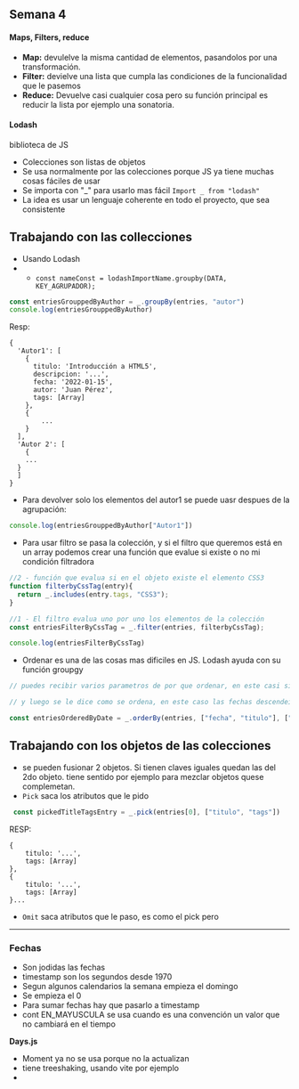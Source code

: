 ## Semana 4

#### Maps, Filters, reduce
- **Map:** devulelve la misma cantidad de elementos, pasandolos por una transformación.
- **Filter:** devielve una lista que cumpla las condiciones de la funcionalidad que le pasemos
- **Reduce:** Devuelve casi cualquier cosa pero su función principal es reducir la lista por ejemplo una sonatoria.

#### Lodash
biblioteca de JS 

- Colecciones son listas de objetos
- Se usa normalmente por las colecciones porque JS ya tiene muchas cosas fáciles de usar
- Se importa con "_" para usarlo mas fácil `Import _ from "lodash"`
- La idea es usar un lenguaje coherente en todo el proyecto, que sea consistente

## Trabajando con las collecciones
- Usando Lodash
- - `const nameConst = lodashImportName.groupby(DATA, KEY_AGRUPADOR);`

```js
const entriesGrouppedByAuthor = _.groupBy(entries, "autor") 
console.log(entriesGrouppedByAuthor)

```

Resp:

```
{
  'Autor1': [
    {
      titulo: 'Introducción a HTML5',
      descripcion: '...',
      fecha: '2022-01-15',
      autor: 'Juan Pérez',
      tags: [Array]
    },
    {
        ...
    }
  ],
  'Autor 2': [
    {
    ...
  }
  ]
}
```

- Para devolver solo los elementos del autor1 se puede uasr despues de la agrupación:
```js
console.log(entriesGrouppedByAuthor["Autor1"])
```

- Para usar filtro se pasa la colección, y si el filtro que queremos está en un array podemos crear una función que evalue si existe o no mi condición filtradora
```js
//2 - función que evalua si en el objeto existe el elemento CSS3
function filterbyCssTag(entry){
  return _.includes(entry.tags, "CSS3");
}

//1 - El filtro evalua uno por uno los elementos de la colección
const entriesFilterByCssTag = _.filter(entries, filterbyCssTag);

console.log(entriesFilterByCssTag)
```

- Ordenar es una de las cosas mas dificiles en JS. Lodash ayuda con su función groupgy

```js
// puedes recibir varios parametros de por que ordenar, en este casi si la fecha es la misma ordena por título ["fecha", "titulo"]

// y luego se le dice como se ordena, en este caso las fechas descendeinte y si hay fechas iguales los titulos ascendentes 

const entriesOrderedByDate = _.orderBy(entries, ["fecha", "titulo"], ["desc", "asc"])
```
## Trabajando con los objetos de las colecciones

- se pueden fusionar 2 objetos. Si tienen claves iguales quedan las del 2do objeto. tiene sentido por ejemplo para mezclar objetos quese complemetan.
- `Pick` saca los atributos que le pido
```js
 const pickedTitleTagsEntry = _.pick(entries[0], ["titulo", "tags"])
```
RESP:
```
{
    titulo: '...',
    tags: [Array]
},
{
    titulo: '...',
    tags: [Array]
}...
```


- `Omit` saca atributos que le paso, es como el pick pero 




---
### Fechas

- Son jodidas las fechas
- timestamp son los segundos desde 1970
- Segun algunos calendarios la semana empieza el domingo 
- Se empieza el 0
- Para sumar fechas hay que pasarlo a timestamp 
- cont EN_MAYUSCULA se usa cuando es una convención un valor que no cambiará en el tiempo


**Days.js**
- Moment ya no se usa porque no la actualizan
- tiene treeshaking, usando vite por ejemplo
- 